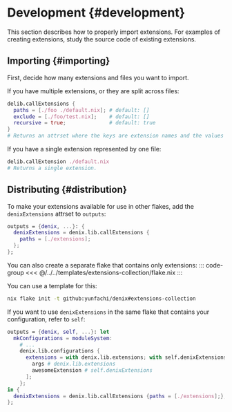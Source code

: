# Development {#development}
This section describes how to properly import extensions. For examples of creating extensions, study the source code of existing extensions.

## Importing {#importing}
First, decide how many extensions and files you want to import.

If you have multiple extensions, or they are split across files:

```nix
delib.callExtensions {
  paths = [./foo ./default.nix]; # default: []
  exclude = [./foo/test.nix];    # default: []
  recursive = true;              # default: true
}
# Returns an attrset where the keys are extension names and the values are the extensions themselves.
```

If you have a single extension represented by one file:

```nix
delib.callExtension ./default.nix
# Returns a single extension.
```

## Distributing {#distribution}
To make your extensions available for use in other flakes, add the `denixExtensions` attrset to `outputs`:

```nix
outputs = {denix, ...}: {
  denixExtensions = denix.lib.callExtensions {
    paths = [./extensions];
  };
};
```

You can also create a separate flake that contains only extensions:
::: code-group
<<< @/../../templates/extensions-collection/flake.nix
:::

You can use a template for this:

```sh
nix flake init -t github:yunfachi/denix#extensions-collection
```

If you want to use `denixExtensions` in the same flake that contains your configuration, refer to `self`:

```nix
outputs = {denix, self, ...}: let
  mkConfigurations = moduleSystem:
    # ...
    denix.lib.configurations {
      extensions = with denix.lib.extensions; with self.denixExtensions; [
        args # denix.lib.extensions
        awesomeExtension # self.denixExtensions
      ];
    };
in {
  denixExtensions = denix.lib.callExtensions {paths = [./extensions];};
};
```
